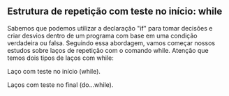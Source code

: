 ## Estrutura de repetição com teste no início: while

Sabemos que podemos utilizar a declaração "if" para tomar decisões e criar desvios dentro de um programa com base em uma condição verdadeira ou falsa. Seguindo essa abordagem, vamos começar nossos estudos sobre laços de repetição com o comando while. Atenção que temos dois tipos de laços com while:

Laço com teste no início (while).

Laços com teste no final (do...while).